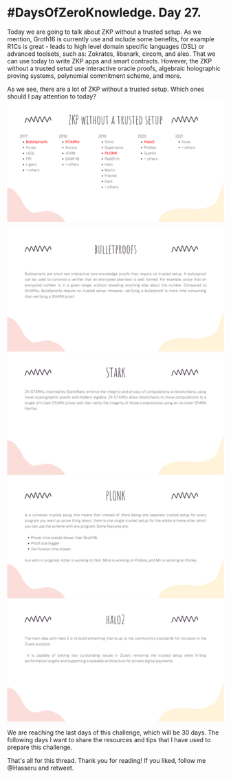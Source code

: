 # #DaysOfZeroKnowledge. Day 27.

Today we are going to talk about ZKP without a trusted setup. As we mention, Groth16 is currently use and include some benefits, for example R1Cs is great - leads to high level domain specific languages (DSL) or advanced toolsets, such as: Zokrates, libsnark, circom, and aleo. That we can use today to write ZKP apps and smart contracts. However, the ZKP without a trusted setud use interactive oracle proofs, algebraic holographic proving systems, polynomial commitment scheme, and more. 

As we see, there are a lot of ZKP without a trusted setup. Which ones should I pay attention to today?
![ZKP without a trusted setup](https://raw.githubusercontent.com/hasselalcala/DaysOfZeroKnowledge/main/images/circom_33.png)

![Bulletproofs](https://raw.githubusercontent.com/hasselalcala/DaysOfZeroKnowledge/main/images/circom_34.png)
![STARK](https://raw.githubusercontent.com/hasselalcala/DaysOfZeroKnowledge/main/images/circom_35.png)
![PLONK](https://raw.githubusercontent.com/hasselalcala/DaysOfZeroKnowledge/main/images/circom_36.png)
![HALO2](https://raw.githubusercontent.com/hasselalcala/DaysOfZeroKnowledge/main/images/circom_37.png)

We are reaching the last days of this challenge, which will be 30 days. The following days I want to share the resources and tips that I have used to prepare this challenge.

That's all for this thread. Thank you for reading! If you liked, follow me @Hasseru and retweet.
